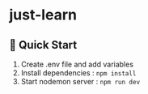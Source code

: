 # just-learn

## 🚀 Quick Start

1. Create .env file and add variables
2. Install dependencies : `npm install`
3. Start nodemon server : `npm run dev`
